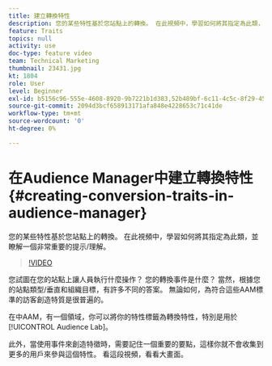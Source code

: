 ```yaml
---
title: 建立轉換特性
description: 您的某些特性基於您站點上的轉換。 在此視頻中，學習如何將其指定為此類，並瞭解一個非常重要的提示/理解。
feature: Traits
topics: null
activity: use
doc-type: feature video
team: Technical Marketing
thumbnail: 23431.jpg
kt: 1804
role: User
level: Beginner
exl-id: b5156c96-555e-4608-8920-9b7221b1d383,52b489bf-6c11-4c5c-8f29-4513a167f7b8
source-git-commit: 2094d3bcf658913171afa848e4228653c71c41de
workflow-type: tm+mt
source-wordcount: '0'
ht-degree: 0%

---
```


# 在Audience Manager中建立轉換特性 {#creating-conversion-traits-in-audience-manager}

您的某些特性基於您站點上的轉換。 在此視頻中，學習如何將其指定為此類，並瞭解一個非常重要的提示/理解。

>[!VIDEO](https://video.tv.adobe.com/v/23431/?quality=12)

您試圖在您的站點上讓人員執行什麼操作？ 您的轉換事件是什麼？ 當然，根據您的站點類型/垂直和組織目標，有許多不同的答案。 無論如何，為符合這些AAM標準的訪客創造特質是很普遍的。

在中AAM，有一個領域，你可以將你的特性標籤為轉換特性，特別是用於 [!UICONTROL Audience Lab]。

此外，當使用事件來創造特徵時，需要記住一個重要的要點，這樣你就不會收集到更多的用戶來參與這個特性。 看這段視頻，看看大畫面。
